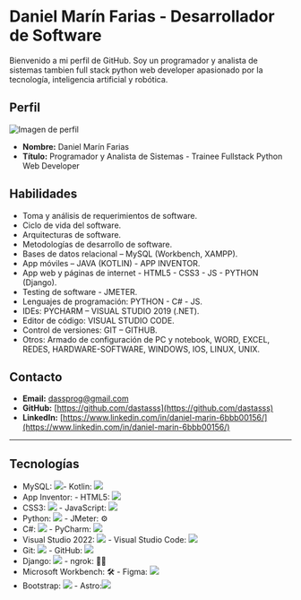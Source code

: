 # Daniel Marín Farias - Desarrollador de Software

Bienvenido a mi perfil de GitHub. Soy un programador y analista de sistemas tambien full stack python web developer apasionado por la tecnología, inteligencia artificial y robótica.

## Perfil

![Imagen de perfil](github/assets/img/yo.jpg)


- **Nombre:** Daniel Marín Farias
- **Título:** Programador y Analista de Sistemas - Trainee Fullstack Python Web Developer

## Habilidades

- Toma y análisis de requerimientos de software.
- Ciclo de vida del software.
- Arquitecturas de software.
- Metodologías de desarrollo de software.
- Bases de datos relacional – MySQL (Workbench, XAMPP).
- App móviles – JAVA (KOTLIN) - APP INVENTOR.
- App web y páginas de internet - HTML5 - CSS3 - JS - PYTHON (Django).
- Testing de software - JMETER.
- Lenguajes de programación: PYTHON - C# - JS.
- IDEs: PYCHARM – VISUAL STUDIO 2019 (.NET).
- Editor de código: VISUAL STUDIO CODE.
- Control de versiones: GIT – GITHUB.
- Otros: Armado de configuración de PC y notebook, WORD, EXCEL, REDES, HARDWARE-SOFTWARE, WINDOWS, IOS, LINUX, UNIX.

## Contacto

- **Email:** dassprog@gmail.com
- **GitHub:** [https://github.com/dastasss](https://github.com/dastasss)
- **LinkedIn:** [https://www.linkedin.com/in/daniel-marin-6bbb00156/](https://www.linkedin.com/in/daniel-marin-6bbb00156/)

---
## Tecnologías

- MySQL: <img src="https://iconos8.es/icon/qGUfLiYi1bRN/mi-sql"/>- Kotlin: <img src="https://iconos8.es/icon/ZoxjA0jZDdFZ/kotlin"/>
- App Inventor: - HTML5: <img src="https://img.icons8.com/color/48/000000/html-5.png"/>
- CSS3: <img src="https://img.icons8.com/color/48/000000/css3.png"/> - JavaScript: <img src="https://img.icons8.com/color/48/000000/javascript.png"/>
- Python: <img src="https://img.icons8.com/color/48/000000/python.png"/> - JMeter: ⚙️
- C#: <img src="https://img.icons8.com/color/48/000000/c-sharp-logo.png"/> - PyCharm: <img src="https://img.icons8.com/color/48/000000/pycharm.png"/>
- Visual Studio 2022: <img src="https://img.icons8.com/color/48/000000/visual-studio-2022.png"/> - Visual Studio Code: <img src="https://img.icons8.com/color/48/000000/visual-studio-code.png"/>
- Git: <img src="https://img.icons8.com/color/48/000000/git.png"/> - GitHub: <img src="https://img.icons8.com/color/48/000000/github--v1.png"/>
- Django: <img src="https://img.icons8.com/color/48/000000/django.png"/> - ngrok: 🚀🔗
- Microsoft Workbench: 🛠️ - Figma: <img src="https://img.icons8.com/color/48/000000/figma.png"/>
- Bootstrap: <img src="https://img.icons8.com/color/48/000000/bootstrap.png"/> - Astro:<img src="https://iconos8.es/icon/lckHFUP7nJhG/astro "/>

